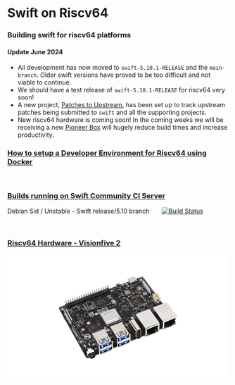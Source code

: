 # Swift on Riscv64

### Building swift for riscv64 platforms

#### Update June 2024

- All development has now moved to `swift-5.10.1-RELEASE` and the `main-branch`. Older swift versions have proved to be too difficult and not viable to continue.
  </br>
- We should have a test release of `swift-5.10.1-RELEASE` for riscv64 very soon!
  </br>
- A new project, [Patches to Upstream](https://github.com/orgs/swift-riscv/projects/2), has been set up to track upstream patches being submitted to `swift` and all the supporting projects.
  </br>
- New riscv64 hardware is coming soon! In the coming weeks we will be receiving a new [Pioneer Box](https://milkv.io/pioneer) will hugely reduce build times and increase productivity.

### [How to setup a Developer Environment for Riscv64 using Docker](/docs/riscv64-dev-env/build-dev-environment-for-riscv64.md)

<br/>

### [Builds running on Swift Community CI Server](https://ci.swiftlang.xyz/view/riscv64/)

Debian Sid / Unstable - Swift release/5.10 branch &nbsp;&nbsp;&nbsp;&nbsp;&nbsp;&nbsp;[![Build Status](https://ci.swiftlang.xyz/job/swift-5.10-debian-sid-riscv64/badge/icon)](https://ci.swiftlang.xyz/job/swift-5.10-debian-sid-riscv64/)

<br/>

### [Riscv64 Hardware - Visionfive 2](visionfive-2/README.md)

![](visionfive-2/images/visionfive2-800.png)
